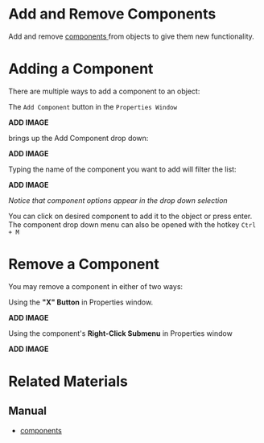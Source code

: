 # Add and Remove Components

Add and remove [ components  ](https://plasmaengine.github.io/PlasmaDocs/Manual/architecture/components.markdown) from objects to give them new functionality.

# Adding a Component
There are multiple ways to add a component to an object:

The `Add Component` button in the `Properties Window`



**ADD IMAGE**


brings up the Add Component drop down:



**ADD IMAGE**


 Typing the name of the component you want to add will filter the list:



**ADD IMAGE**


*Notice that component options appear in the drop down selection*


You can click on desired component to add it to the object or press enter. The component drop down menu can also be opened with the hotkey `Ctrl + M`

# Remove a Component
You may remove a component in either of two ways:

Using the **"X" Button** in Properties window.


**ADD IMAGE**

Using the component's **Right-Click Submenu** in Properties window


**ADD IMAGE**


# Related Materials
## Manual
- [components](https://plasmaengine.github.io/PlasmaDocs/Manual/architecture/components.markdown) 

 